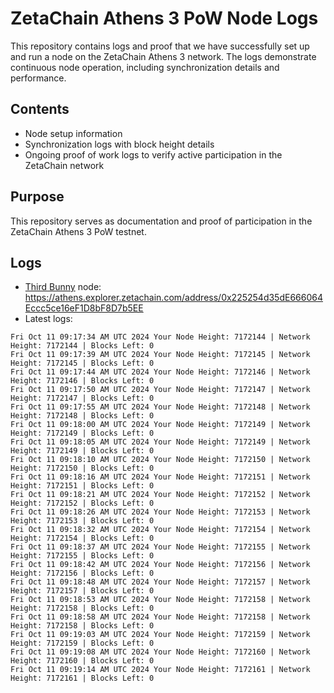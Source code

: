 # ZetaChain Athens 3 PoW Node Logs
This repository contains logs and proof that we have successfully set up and run a node on the ZetaChain Athens 3 network. The logs demonstrate continuous node operation, including synchronization details and performance.

## Contents
- Node setup information
- Synchronization logs with block height details
- Ongoing proof of work logs to verify active participation in the ZetaChain network

## Purpose
This repository serves as documentation and proof of participation in the ZetaChain Athens 3 PoW testnet.

## Logs

- [Third Bunny](https://thirdbunny.xyz/) node: https://athens.explorer.zetachain.com/address/0x225254d35dE666064Eccc5ce16eF1D8bF8D7b5EE
- Latest logs:
```
Fri Oct 11 09:17:34 AM UTC 2024 Your Node Height: 7172144 | Network Height: 7172144 | Blocks Left: 0
Fri Oct 11 09:17:39 AM UTC 2024 Your Node Height: 7172145 | Network Height: 7172145 | Blocks Left: 0
Fri Oct 11 09:17:44 AM UTC 2024 Your Node Height: 7172146 | Network Height: 7172146 | Blocks Left: 0
Fri Oct 11 09:17:50 AM UTC 2024 Your Node Height: 7172147 | Network Height: 7172147 | Blocks Left: 0
Fri Oct 11 09:17:55 AM UTC 2024 Your Node Height: 7172148 | Network Height: 7172148 | Blocks Left: 0
Fri Oct 11 09:18:00 AM UTC 2024 Your Node Height: 7172149 | Network Height: 7172149 | Blocks Left: 0
Fri Oct 11 09:18:05 AM UTC 2024 Your Node Height: 7172149 | Network Height: 7172149 | Blocks Left: 0
Fri Oct 11 09:18:10 AM UTC 2024 Your Node Height: 7172150 | Network Height: 7172150 | Blocks Left: 0
Fri Oct 11 09:18:16 AM UTC 2024 Your Node Height: 7172151 | Network Height: 7172151 | Blocks Left: 0
Fri Oct 11 09:18:21 AM UTC 2024 Your Node Height: 7172152 | Network Height: 7172152 | Blocks Left: 0
Fri Oct 11 09:18:26 AM UTC 2024 Your Node Height: 7172153 | Network Height: 7172153 | Blocks Left: 0
Fri Oct 11 09:18:32 AM UTC 2024 Your Node Height: 7172154 | Network Height: 7172154 | Blocks Left: 0
Fri Oct 11 09:18:37 AM UTC 2024 Your Node Height: 7172155 | Network Height: 7172155 | Blocks Left: 0
Fri Oct 11 09:18:42 AM UTC 2024 Your Node Height: 7172156 | Network Height: 7172156 | Blocks Left: 0
Fri Oct 11 09:18:48 AM UTC 2024 Your Node Height: 7172157 | Network Height: 7172157 | Blocks Left: 0
Fri Oct 11 09:18:53 AM UTC 2024 Your Node Height: 7172158 | Network Height: 7172158 | Blocks Left: 0
Fri Oct 11 09:18:58 AM UTC 2024 Your Node Height: 7172158 | Network Height: 7172158 | Blocks Left: 0
Fri Oct 11 09:19:03 AM UTC 2024 Your Node Height: 7172159 | Network Height: 7172159 | Blocks Left: 0
Fri Oct 11 09:19:08 AM UTC 2024 Your Node Height: 7172160 | Network Height: 7172160 | Blocks Left: 0
Fri Oct 11 09:19:14 AM UTC 2024 Your Node Height: 7172161 | Network Height: 7172161 | Blocks Left: 0
```

